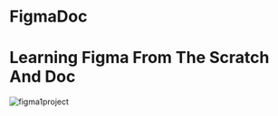 # FigmaDoc
# Learning Figma From The Scratch And Doc 

![figma1project](https://user-images.githubusercontent.com/107635975/220277304-ba6769f5-227a-4dd6-a452-4680beec6abe.png)
